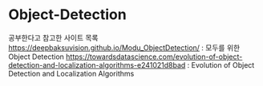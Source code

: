 # Object-Detection

공부한다고 참고한 사이트 목록
https://deepbaksuvision.github.io/Modu_ObjectDetection/ : 모두를 위한 Object Detection
https://towardsdatascience.com/evolution-of-object-detection-and-localization-algorithms-e241021d8bad : Evolution of Object Detection and Localization Algorithms
